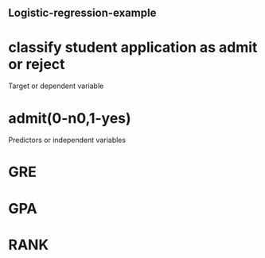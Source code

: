 ## Logistic-regression-example
# classify student application as admit or reject
Target or dependent variable 
  # admit(0-n0,1-yes)
Predictors or independent variables
  # GRE
  # GPA 
  # RANK
